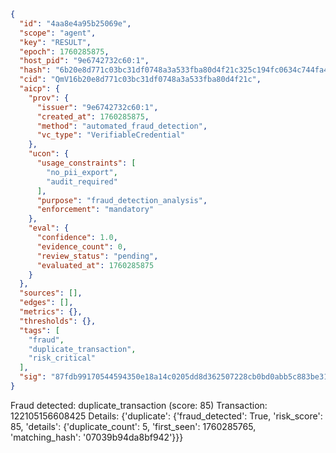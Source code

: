 ```json
{
  "id": "4aa8e4a95b25069e",
  "scope": "agent",
  "key": "RESULT",
  "epoch": 1760285875,
  "host_pid": "9e6742732c60:1",
  "hash": "6b20e8d771c03bc31df0748a3a533fba80d4f21c325c194fc0634c744fa41f09",
  "cid": "QmV16b20e8d771c03bc31df0748a3a533fba80d4f21c",
  "aicp": {
    "prov": {
      "issuer": "9e6742732c60:1",
      "created_at": 1760285875,
      "method": "automated_fraud_detection",
      "vc_type": "VerifiableCredential"
    },
    "ucon": {
      "usage_constraints": [
        "no_pii_export",
        "audit_required"
      ],
      "purpose": "fraud_detection_analysis",
      "enforcement": "mandatory"
    },
    "eval": {
      "confidence": 1.0,
      "evidence_count": 0,
      "review_status": "pending",
      "evaluated_at": 1760285875
    }
  },
  "sources": [],
  "edges": [],
  "metrics": {},
  "thresholds": {},
  "tags": [
    "fraud",
    "duplicate_transaction",
    "risk_critical"
  ],
  "sig": "87fdb99170544594350e18a14c0205dd8d362507228cb0bd0abb5c883be31c2f"
}
```

Fraud detected: duplicate_transaction (score: 85)
Transaction: 122105156608425
Details: {'duplicate': {'fraud_detected': True, 'risk_score': 85, 'details': {'duplicate_count': 5, 'first_seen': 1760285765, 'matching_hash': '07039b94da8bf942'}}}